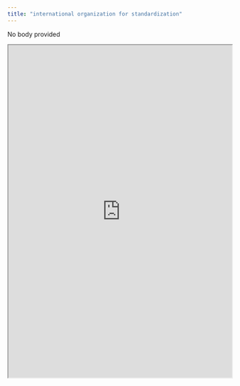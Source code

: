 ```yaml
---
title: "international organization for standardization"
---
```


No body provided
<iframe height="750" width="100%" src="https://ewelton.github.io/ktest/wiki.html#international%20organization%20for%20standardization"></iframe>
